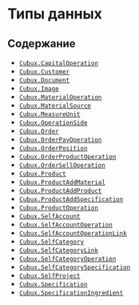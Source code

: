 Типы данных
===========

Содержание
----------

*   [`Cubux.CapitalOperation`](capital-operation.md)
*   [`Cubux.Customer`](customer.md)
*   [`Cubux.Document`](document.md)
*   [`Cubux.Image`](image.md)
*   [`Cubux.MaterialOperation`](material-operation.md)
*   [`Cubux.MaterialSource`](material-source.md)
*   [`Cubux.MeasureUnit`](measure-unit.md)
*   [`Cubux.OperationSide`](operation-side.md)
*   [`Cubux.Order`](order.md)
*   [`Cubux.OrderPayOperation`](order-pay-operation.md)
*   [`Cubux.OrderPosition`](order-position.md)
*   [`Cubux.OrderProductOperation`](order-product-operation.md)
*   [`Cubux.OrderSellOperation`](order-sell-operation.md)
*   [`Cubux.Product`](product.md)
*   [`Cubux.ProductAddMaterial`](product-add-material.md)
*   [`Cubux.ProductAddProduct`](product-add-product.md)
*   [`Cubux.ProductAddSpecification`](product-add-specification.md)
*   [`Cubux.ProductOperation`](product-operation.md)
*   [`Cubux.SelfAccount`](account.md)
*   [`Cubux.SelfAccountOperation`](account-operation.md)
*   [`Cubux.SelfAccountOperationLink`](account-operation-link.md)
*   [`Cubux.SelfCategory`](category.md)
*   [`Cubux.SelfCategoryLink`](category-link.md)
*   [`Cubux.SelfCategoryOperation`](category-operation.md)
*   [`Cubux.SelfCategorySpecification`](category-specification.md)
*   [`Cubux.SelfProject`](project.md)
*   [`Cubux.Specification`](specification.md)
*   [`Cubux.SpecificationIngredient`](specification-ingredient.md)
